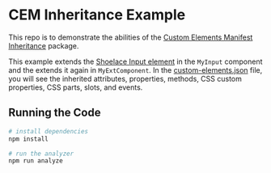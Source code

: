 # CEM Inheritance Example

This repo is to demonstrate the abilities of the [Custom Elements Manifest Inheritance](https://www.npmjs.com/package/custom-elements-manifest-inheritance) package.

This example extends the [Shoelace Input element](https://shoelace.style/components/input/) in the `MyInput` component and the extends it again in `MyExtComponent`. In the [custom-elements.json](./custom-elements.json) file, you will see the inherited attributes, properties, methods, CSS custom properties, CSS parts, slots, and events.

## Running the Code

```bash
# install dependencies
npm install

# run the analyzer
npm run analyze
```
